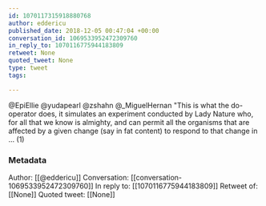 ```yaml
---
id: 1070117315918880768
author: eddericu
published_date: 2018-12-05 00:47:04 +00:00
conversation_id: 1069533952472309760
in_reply_to: 1070116775944183809
retweet: None
quoted_tweet: None
type: tweet
tags:

---
```


@EpiEllie @yudapearl @zshahn @_MiguelHernan "This is what the do-operator does, it simulates an experiment conducted by Lady Nature who, for all that we know is almighty, and can permit all the organisms that are affected by a given change (say in fat content) to respond to that change in ... (1)

### Metadata

Author: [[@eddericu]]
Conversation: [[conversation-1069533952472309760]]
In reply to: [[1070116775944183809]]
Retweet of: [[None]]
Quoted tweet: [[None]]

